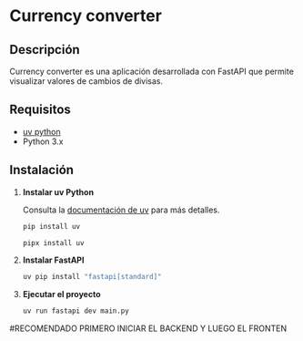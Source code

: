 # Currency converter

## Descripción

Currency converter es una aplicación desarrollada con FastAPI que permite visualizar valores de cambios de divisas.
## Requisitos

- [uv python](https://github.com/astral-sh/uv)
- Python 3.x

## Instalación

1. **Instalar uv Python**
   
   Consulta la [documentación de uv](https://github.com/astral-sh/uv) para más detalles.
   
   ```bash
   pip install uv

   pipx install uv

2. **Instalar FastAPI**

    ```bash
    uv pip install "fastapi[standard]"

3. **Ejecutar el proyecto**

    ```bash
    uv run fastapi dev main.py

#RECOMENDADO PRIMERO INICIAR EL BACKEND Y LUEGO EL FRONTEN